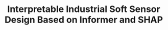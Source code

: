 ---
layout: "publication"
title: "Interpretable Industrial Soft Sensor Design Based on Informer and SHAP"
type: "conference"
order: 199
year: 2024
authors: "Liang Cao, Xiaolu Ji, Yankai Cao, Yi Luo, Yixiu Wang, Lim C. Siang, Jin Li, R. Bhushan Gopaluni"
journal: "In Proceedings of the 12th IFAC International Symposium on Advanced Control of Chemical Processes (ADCHEM)"
pdf: "2024C01_liang_adchem.pdf"
thumbnail: "2024C01_liang_adchem.png"
image: "/assets/thumbnails/2024C01_liang_adchem.png"
thumbnail_caption: "Fig. 1. Informer model overview"
description: "Deep learning models have been widely employed in various domains, yet they have certain limitations when it comes to industrial process applications. The two main challenges are their inability to effectively handle long-sequence predictions and the complexity of their internal structure, which makes it difficult to explain the output of the model. This work aims to build accurate and interpretable soft sensors for industrial processes. The Informer model is used to build accurate soft sensors due to its proficiency in long sequences. Additionally, an interpretable machine learning algorithm, SHapley Additive exPlanations (SHAP), is used to infer the global and local contributions of each feature to the predictions. The effectiveness of the proposed algorithms is validated on real industrial fluid catalytic cracker unit data, and the results show that the Informer model has higher accuracy and better long-sequence data prediction ability. Furthermore, the SHAP analysis enhances the model’s utility by providing clear insights into the influence of individual features on the predictions, thereby increasing its transparency and trustworthiness in industrial settings."
---